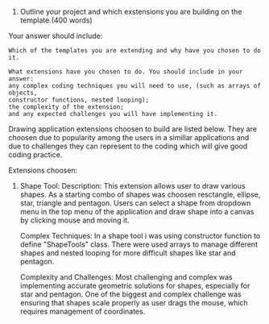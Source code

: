 1. Outline your project and which exstensions you are building on the template.(400 words)

Your answer should include:

    Which of the templates you are extending and why have you chosen to do it. 

    What extensions have you chosen to do. You should include in your answer: 
    any complex coding techniques you will need to use, (such as arrays of objects, 
    constructor functions, nested looping); 
    the complexity of the extension; 
    and any expected challenges you will have implementing it.


Drawing application extensions choosen to build are listed below. They are choosen due to popularity among the users in a simillar applications
and due to challenges they can represent to the coding which will give good coding practice.

Extensions choosen:

1. Shape Tool:
    Description: This extension allows user to draw various shapes. As a starting combo of shapes was choosen resctangle, ellipse, star, triangle and pentagon.
                 Users can select a shape from dropdown menu in the top menu of the application and draw shape into a canvas by clicking mouse and moving it.

    Complex Techniques: In a shape tool i was using constructor function to define "ShapeTools" class.
                        There were used arrays to manage different shapes and nested looping for more difficult shapes like star and pentagon.

    Complexity and Challenges: Most challenging and complex was implementing accurate geometric solutions for shapes, especially for star and pentagon.
                               One of the biggest and complex challenge was ensuring that shapes scale properly as user drags the mouse, which requires management of coordinates.